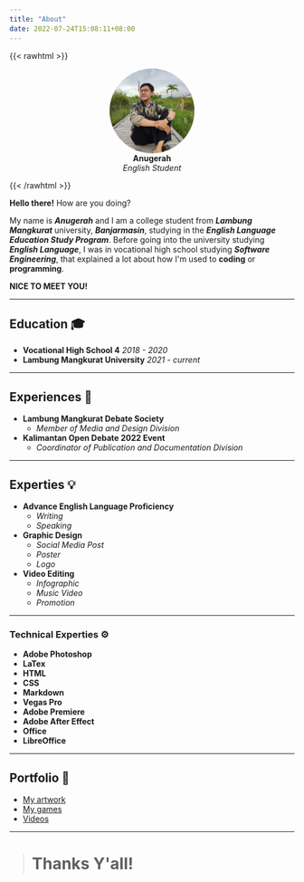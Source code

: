 ```yaml
---
title: "About"
date: 2022-07-24T15:08:11+08:00
---
```



{{< rawhtml >}}
<figure style="display: block;
  margin-left: auto;
  margin-right: auto;">
<img src="bad.jpeg" style="  
  width: 150px;
  height: 150px;
  object-fit: cover;
  border-radius: 50%;display: block;
  margin-left: auto;
  margin-right: auto;">
  <figcaption style="text-align: center;"><b>Anugerah</b><figcaption>
  <figcaption style="text-align: center;"><i>English Student</i><figcaption>
  </figure>
{{< /rawhtml >}}

**Hello there!** How are you doing? 


My name is ***Anugerah*** and I am a college student from ***Lambung Mangkurat*** university, ***Banjarmasin***, studying in the ***English Language Education Study Program***. Before going into the university studying ***English Language***, I was in vocational high school studying ***Software Engineering***, that explained a lot about how I'm used to **coding** or **programming**. 

**NICE TO MEET YOU!**

---

## Education 🎓
+ **Vocational High School 4** *2018 - 2020*
+ **Lambung Mangkurat University** *2021 - current*

---
## Experiences 💼
+ **Lambung Mangkurat Debate Society**
  + *Member of Media and Design Division*
+ **Kalimantan Open Debate 2022 Event**
  + *Coordinator of Publication and Documentation Division*

---
## Experties 💡
- **Advance English Language Proficiency**
  - *Writing*
  - *Speaking*
- **Graphic Design**
  - *Social Media Post*
  - *Poster*
  - *Logo*
- **Video Editing**
  - *Infographic*
  - *Music Video*
  - *Promotion*

---
### Technical Experties ⚙️
- **Adobe Photoshop**
- **LaTex**
- **HTML**
- **CSS**
- **Markdown**
- **Vegas Pro** 
- **Adobe Premiere**
- **Adobe After Effect**
- **Office**
- **LibreOffice**

---
## Portfolio 🎨
- [My artwork](https://www.instagram.com/brflook/)
- [My games](https://dandeliongaames.itch.io/)
- [Videos](https://www.youtube.com/c/CrunchyPie)

---
> # Thanks Y'all!